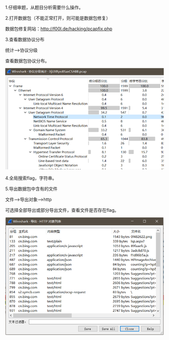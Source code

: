 1.仔细审题，从题目分析需要什么操作。



2.打开数据包（不能正常打开，则可能是数据包修复）

数据包修复网站：http://f00l.de/hacking/pcapfix.php



3.查看数据协议分布

统计-->协议分级

查看数据包协议分布。

![](https://raw.githubusercontent.com/h1iba1/h1iba1.github.io/refs/heads/master/_posts/CTF/ctf/杂项/流量分析/images/3BC46EBB789242EA871627E6B29C3863clipboard.png)



4.全局搜索flag，字符串。



5.导出数据包中含有的文件

文件-->导出对象-->http

可选择全部导出或部分导出文件，查看文件是否存在flag。

![](https://raw.githubusercontent.com/h1iba1/h1iba1.github.io/refs/heads/master/_posts/CTF/ctf/杂项/流量分析/images/B5C3BE409B1744BBB2B6485B961176BBclipboard.png)

